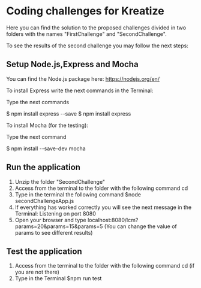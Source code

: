# Coding challenges for Kreatize
Here you can find the solution to the  proposed challenges divided in two folders with the names "FirstChallenge" and "SecondChallenge". 


To see the results of the second challenge you may follow the next steps:

## Setup Node.js,Express and Mocha

You can find the Node.js package here: https://nodejs.org/en/

To install Express write the next commands in the Terminal:

Type the next commands

$ npm install express --save
$ npm install express

To install Mocha (for the testing):

Type the next command

$ npm install --save-dev mocha

## Run the application
1. Unzip the folder "SecondChallenge" 
2. Access from the terminal to the folder with the following command cd <path>
3. Type in the terminal the following command  $node secondChallengeApp.js 
4. If everything has worked correctly you will see the next message in the Terminal: Listening on port 8080
5. Open your browser and type localhost:8080/lcm?params=20&params=15&params=5 (You can change the value of params to see different results)

## Test the application
1. Access from the terminal to the folder with the following command cd <path> (if you are not there)
2. Type in the Terminal $npm run test

